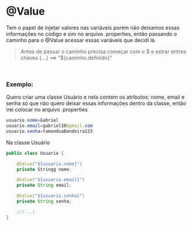 # @Value 
Tem o papel de injetar valores nas variáveis porém não deixamos essas informações no código e sim no arquivo .properties, então passando o caminho para o @Value acessar essas variáveis que decidi lá.
> Antes de passar o caminho precisa começar com o $ e estrar entres chaves {...}  ==> "${caminho.definido}"
<br>

### Exemplo: 
Quero criar uma classe Usuário e nela contem os atributos: nome, email e senha só que não quero deixar essas informações dentro da classe, então irei colocar no arquivo .properties
```java
usuario.nome=Gabriel
usuario.email=gabriel10@gmail.com
usuario.senha=tamanduaBandeira123 
```
Na classe Usuário 
```java
public class Usuario {

    @Value("${usuario.nome}")
    private Stringg nome;

    @Value("${usuario.email}")
    private String email;

    @Value("${usuario.senha}")
    private String senha;

    //(...)
}
```
